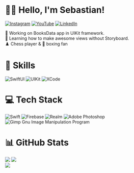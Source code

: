 # 👨‍💻 Hello, I'm Sebastian!
[![Instagram](https://img.shields.io/badge/Instagram-%23E4405F.svg?logo=Instagram&logoColor=white)](https://instagram.com/sebakodzi) 
[![YouTube](https://img.shields.io/badge/YouTube-%23FF0000.svg?logo=YouTube&logoColor=white)](https://youtube.com/channel/UCJoc1y_BpuumGXa0gP4upPQ) 
[![LinkedIn](https://img.shields.io/badge/LinkedIn-%230077B5.svg?logo=linkedin&logoColor=white)](https://linkedin.com/in/sebastian-hajduk) 

🔭 Working on BooksData app in UIKit framework.<br>
🌱 Learning how to make awesome views without Storyboard.<br>
♟️ Chess player & 🥊 boxing fan

# 💪 Skills
![SwiftUI](https://img.shields.io/badge/-SwiftUI-orange?style=for-the-badge)
![UIKit](https://img.shields.io/badge/-UIKit-orange?style=for-the-badge)
![XCode](https://img.shields.io/badge/-XCode-blue?style=for-the-badge)


# 💻 Tech Stack
![Swift](https://img.shields.io/badge/swift-F54A2A?style=for-the-badge&logo=swift&logoColor=white) 
![Firebase](https://img.shields.io/badge/firebase-%23039BE5.svg?style=for-the-badge&logo=firebase) 
![Realm](https://img.shields.io/badge/Realm-39477F?style=for-the-badge&logo=realm&logoColor=white) 
![Adobe Photoshop](https://img.shields.io/badge/adobephotoshop-%2331A8FF.svg?style=for-the-badge&logo=adobephotoshop&logoColor=white) 
![Gimp Gnu Image Manipulation Program](https://img.shields.io/badge/Gimp-657D8B?style=for-the-badge&logo=gimp&logoColor=FFFFFF)

# 📊 GitHub Stats
![](https://github-readme-stats.vercel.app/api?username=sebahajduk&theme=nord&hide_border=true&include_all_commits=false&count_private=false)
![](https://github-readme-streak-stats.herokuapp.com/?user=sebahajduk&theme=nord&hide_border=true)<br/>
![](https://github-readme-stats.vercel.app/api/top-langs/?username=sebahajduk&theme=nord&hide_border=true&include_all_commits=false&count_private=false&layout=compact)


